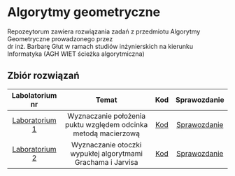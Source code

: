 # Algorytmy geometryczne

Repozeytorum zawiera rozwiązania zadań z przedmiotu Algorytmy Geometryczne prowadzonego przez<br>
dr inż. Barbarę Głut w ramach studiów inżynierskich na kierunku Informatyka (AGH WIET ścieżka algorytmiczna)<br>

## Zbiór rozwiązań
| Labolatorium nr| Temat | Kod | Sprawozdanie
|:-------------:|:-------------:|:-------------:|:-------------:|
| [Laboratorium 1](https://github.com/sumo-slonik/Algorytmy_geometryczne/blob/main/Lab%201) | Wyznaczanie położenia puktu względem odcinka metodą macierzową |[Kod](https://github.com/sumo-slonik/Algorytmy_geometryczne/blob/main/Lab%201/Nowakowski%20_kod_1.ipynb)|[Sprawozdanie](https://github.com/sumo-slonik/Algorytmy_geometryczne/blob/main/Lab%201/Nowakowski_1_spr.pdf)
| [Laboratorium 2](https://github.com/sumo-slonik/Algorytmy_geometryczne/blob/main/Lab%202) | Wyznaczanie otoczki wypukłej algorytmami Grachama i Jarvisa |[Kod](https://github.com/sumo-slonik/Algorytmy_geometryczne/blob/main/Lab%202/Nowakowski_kod_2%20(2).ipynb)|[Sprawozdanie](https://github.com/sumo-slonik/Algorytmy_geometryczne/blob/main/Lab%202/Nowakowski_2_spr.pdf)
